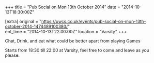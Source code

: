 +++
title = "Pub Social on Mon 13th October 2014"
date = "2014-10-13T18:30:00Z"

[extra]
original = "https://uwcs.co.uk/events/pub-social-on-mon-13th-october-2014-1474489100380/"    
ent_time = "2014-10-13T22:00:00Z"
location = "Varsity"
+++

Chat, Drink, and eat what could be better apart from playing Games

Starts from 18:30 till 22:00 at Varsity, feel free to come and leave as you please.

